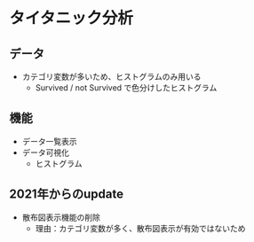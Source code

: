 # タイタニック分析

## データ
- カテゴリ変数が多いため、ヒストグラムのみ用いる
    - Survived / not Survived で色分けしたヒストグラム

## 機能
- データ一覧表示
- データ可視化
    - ヒストグラム

## 2021年からのupdate
- 散布図表示機能の削除
    - 理由：カテゴリ変数が多く、散布図表示が有効ではないため
